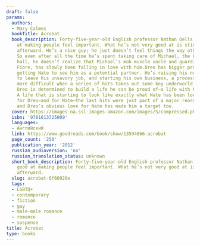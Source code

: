 ```yaml
---
draft: false
params:
  authors:
  - Mary Calmes
  bookTitle: Acrobat
  book_description: Forty-five-year-old English professor Nathan Qells is very good
    at making people feel important. What he’s not very good at is sticking around
    afterward. He’s a nice guy; he just doesn’t feel things the way other people do.
    So even after all the time he’s spent taking care of Michael, the kid across the
    hall, he doesn’t realize that Michael’s mob muscle uncle and guardian, Andreo
    Fiore, has slowly been falling in love with him.Dreo has bigger problems than
    getting Nate to see him as a potential partner. He’s raising his nephew, trying
    to leave his unsavory job, and starting his own business, a process made infinitely
    more difficult when a series of hits takes out some key underworld players. Still,
    Dreo is determined to build a life he can be proud of—a life with Nate as a cornerstone.
    A life that is starting to look like exactly what Nate has been looking for. Unfortunately
    for Dreo—and for Nate—the last hits were just part of a major reorganization,
    and Dreo’s obvious love for Nate has made him a target too.
  cover: https://images-na.ssl-images-amazon.com/images/S/compressed.photo.goodreads.com/books/1334035355i/13594866.jpg
  isbn: '9781613725009'
  languages:
  - Английский
  link: https://www.goodreads.com/book/show/13594866-acrobat
  page_count: '250'
  publication_year: '2012'
  russian_audioversion: 'no'
  russian_translation_status: unknown
  short_book_description: Forty-five-year-old English professor Nathan Qells is very
    good at making people feel important. What he’s not very good at is sticking around
    afterward.
  slug: acrobat-6f66020e
  tags:
  - LGBTQ+
  - contemporary
  - fiction
  - gay
  - male-male romance
  - romance
  - suspense
title: Acrobat
type: books
---
```

